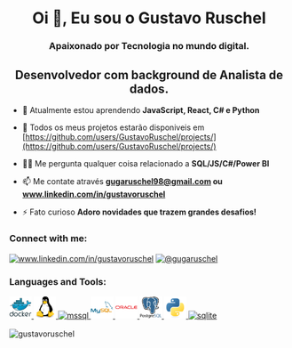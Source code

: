 <h1 align="center">Oi 👋, Eu sou o Gustavo Ruschel</h1>
<h3 align="center">Apaixonado por Tecnologia no mundo digital.</h3>
<h2 align="center">Desenvolvedor com background de Analista de dados.</h3>

- 🌱 Atualmente estou aprendendo **JavaScript, React, C# e Python**

- 📄 Todos os meus projetos estarão disponiveis em [https://github.com/users/GustavoRuschel/projects/](https://github.com/users/GustavoRuschel/projects/)

- 👩‍💻 Me pergunta qualquer coisa relacionado a **SQL/JS/C#/Power BI**

- 📫 Me contate através **gugaruschel98@gmail.com ou www.linkedin.com/in/gustavoruschel**

- ⚡ Fato curioso **Adoro novidades que trazem grandes desafios!**

<h3 align="left">Connect with me:</h3>
<p align="left">
<a href="https://linkedin.com/in/www.linkedin.com/in/gustavoruschel" target="blank"><img align="center" src="https://raw.githubusercontent.com/rahuldkjain/github-profile-readme-generator/master/src/images/icons/Social/linked-in-alt.svg" alt="www.linkedin.com/in/gustavoruschel" height="30" width="40" /></a>
<a href="https://instagram.com/@gugaruschel" target="blank"><img align="center" src="https://raw.githubusercontent.com/rahuldkjain/github-profile-readme-generator/master/src/images/icons/Social/instagram.svg" alt="@gugaruschel" height="30" width="40" /></a>
</p>

<h3 align="left">Languages and Tools:</h3>
<p align="left"> <a href="https://www.docker.com/" target="_blank" rel="noreferrer"> <img src="https://raw.githubusercontent.com/devicons/devicon/master/icons/docker/docker-original-wordmark.svg" alt="docker" width="40" height="40"/> </a> <a href="https://www.linux.org/" target="_blank" rel="noreferrer"> <img src="https://raw.githubusercontent.com/devicons/devicon/master/icons/linux/linux-original.svg" alt="linux" width="40" height="40"/> </a> <a href="https://www.microsoft.com/en-us/sql-server" target="_blank" rel="noreferrer"> <img src="https://www.svgrepo.com/show/303229/microsoft-sql-server-logo.svg" alt="mssql" width="40" height="40"/> </a> <a href="https://www.mysql.com/" target="_blank" rel="noreferrer"> <img src="https://raw.githubusercontent.com/devicons/devicon/master/icons/mysql/mysql-original-wordmark.svg" alt="mysql" width="40" height="40"/> </a> <a href="https://www.oracle.com/" target="_blank" rel="noreferrer"> <img src="https://raw.githubusercontent.com/devicons/devicon/master/icons/oracle/oracle-original.svg" alt="oracle" width="40" height="40"/> </a> <a href="https://www.postgresql.org" target="_blank" rel="noreferrer"> <img src="https://raw.githubusercontent.com/devicons/devicon/master/icons/postgresql/postgresql-original-wordmark.svg" alt="postgresql" width="40" height="40"/> </a> <a href="https://www.python.org" target="_blank" rel="noreferrer"> <img src="https://raw.githubusercontent.com/devicons/devicon/master/icons/python/python-original.svg" alt="python" width="40" height="40"/> </a> <a href="https://www.sqlite.org/" target="_blank" rel="noreferrer"> <img src="https://www.vectorlogo.zone/logos/sqlite/sqlite-icon.svg" alt="sqlite" width="40" height="40"/> </a> </p>

<p><img align="center" src="https://github-readme-stats.vercel.app/api/top-langs?username=gustavoruschel&show_icons=true&locale=en&layout=compact" alt="gustavoruschel" /></p>



<!---
- 👋 Olá, Eu sou  @GustavoRuschel
- 👀 I’m interested in ...
- 🌱 I’m currently learning ...
- 💞️ I’m looking to collaborate on ...
- 📫 How to reach me ...
- 😄 Pronouns: ...
- ⚡ Fun fact: ...

GustavoRuschel/GustavoRuschel is a ✨ special ✨ repository because its `README.md` (this file) appears on your GitHub profile.
You can click the Preview link to take a look at your changes.
--->
